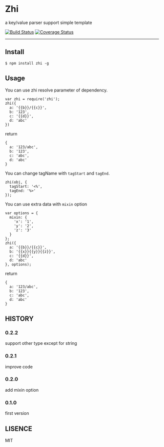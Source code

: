 # Zhi

a key/value parser support simple template

[![Build Status](https://travis-ci.org/popomore/zhi.png?branch=master)](https://travis-ci.org/popomore/zhi)
[![Coverage Status](https://coveralls.io/repos/popomore/zhi/badge.png?branch=master)](https://coveralls.io/r/popomore/zhi?branch=master) 


---

## Install

```
$ npm install zhi -g
```

## Usage

You can use zhi resolve parameter of dependency.

```
var zhi = require('zhi');
zhi({
  a: '{{b}}/{{c}}',
  b: '123',
  c: '{{d}}',
  d: 'abc'
})
```

return

```
{
  a: '123/abc',
  b: '123',
  c: 'abc',
  d: 'abc'
}
```

You can change tagName with `tagStart` and `tagEnd`.

```
zhi(obj, {
  tagStart: '<%',
  tagEnd: '%>'
});
```

You can use extra data with `mixin` option

```
var options = {
  mixin: {
    'x': '1',
    'y': '2',
    'z': '3'
  }
};
zhi({
  a: '{{b}}/{{c}}',
  b: '{{x}}{{y}}{{z}}',
  c: '{{d}}',
  d: 'abc'
}, options);
```

return

```
{
  a: '123/abc',
  b: '123',
  c: 'abc',
  d: 'abc'
}
```

## HISTORY

### 0.2.2

support other type except for string

### 0.2.1

improve code

### 0.2.0

add mixin option

### 0.1.0

first version

## LISENCE

MIT
